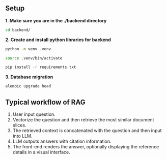 ## Setup

**1. Make sure you are in the ./backend directory**
```bash
cd backend/
```

**2. Create and install python libraries for backend**

```bash
python -m venv .venv
```

```bash
source .venv/bin/activate
```

```bash
pip install -r requirements.txt
```

**3. Database migration**

```bash
alembic upgrade head  
```







## Typical workflow of RAG

1. User input question.
2. Vectorize the question and then retrieve the most similar document slices.
3. The retrieved context is concatenated with the question and then input into LLM.
4. LLM outputs answers with citation information.
5. The front-end renders the answer, optionally displaying the reference details in a visual interface.
